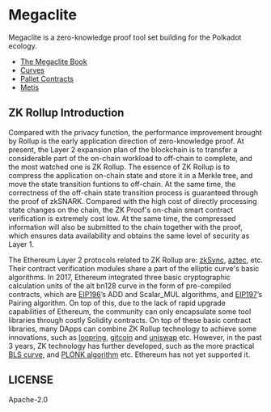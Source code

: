 # Megaclite

Megaclite is a zero-knowledge proof tool set building for the Polkadot ecology. 

+ [The Megaclite Book](https://patractlabs.github.io/megaclite/)
+ [Curves](https://patractlabs.github.io/megaclite/curves.html)
+ [Pallet Contracts](https://patractlabs.github.io/megaclite/pallet-contracts.html)
+ [Metis](https://patractlabs.github.io/megaclite/metis.html)


## ZK Rollup Introduction

Compared with the privacy function, the performance improvement brought by Rollup is the
early application direction of zero-knowledge proof. At present, the Layer 2 expansion
plan of the blockchain is to transfer a considerable part of the on-chain workload to 
off-chain to complete, and the most watched one is ZK Rollup. The essence of ZK Rollup 
is to compress the application on-chain state and store it in a Merkle tree, and move 
the state transition funtions to off-chain. At the same time, the correctness of the 
off-chain state transition process is guaranteed through the proof of zkSNARK. Compared 
with the high cost of directly processing state changes on the chain, the ZK Proof's 
on-chain smart contract verification is extremely cost low. At the same time, the 
compressed information will also be submitted to the chain together with the proof, 
which ensures data availability and obtains the same level of security as Layer 1.

The Ethereum Layer 2 protocols related to ZK Rollup are: [zkSync][zkSync], [aztec][aztec], 
etc. Their contract verification modules share a part of the elliptic curve's basic algorithms. 
In 2017, Ethereum integrated three basic cryptographic calculation units of the alt
bn128 curve in the form of pre-compiled contracts, which are [EIP196][EIP196]’s ADD and Scalar_MUL 
algorithms, and [EIP197][EIP197]’s Pairing algorithm. On top of this, due to the lack of rapid 
upgrade capabilities of Ethereum, the community can only encapsulate some  tool libraries 
through costly Solidity contracts. On top of these basic contract  libraries, many DApps can combine 
ZK Rollup technology to achieve some innovations, such as [loopring][loopring], [gitcoin][gitcoin] 
and [uniswap][uniswap] etc. However, in the past 3 years, ZK technology has further developed, 
such as the more practical [BLS curve][BLS curve], and [PLONK algorithm][PLONK algorithm] etc. 
Ethereum has not yet supported it.


## LICENSE

Apache-2.0


[zkSync]: https://zksync.io/
[aztec]: https://aztec.network/
[EIP196]: https://github.com/ethereum/EIPs/blob/master/EIPS/eip-196.md
[EIP197]: https://github.com/ethereum/EIPs/blob/master/EIPS/eip-197.md
[gitcoin]: https://gitcoin.co/
[uniswap]: https://uniswap.org/
[loopring]: https://loopring.org/
[BLS curve]: https://electriccoin.co/blog/new-snark-curve/
[PLONK algorithm]: https://eprint.iacr.org/2019/953/20190827:165656
